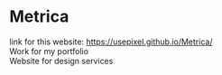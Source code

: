 # Metrica </br>
link for this website: https://usepixel.github.io/Metrica/ </br>
Work for my portfolio </br>
Website for design services
